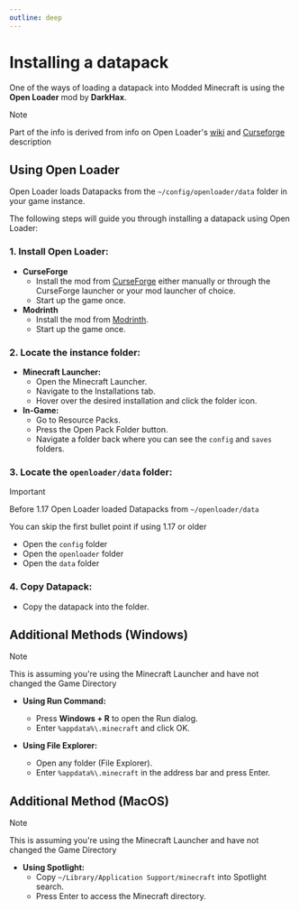 ```yaml
---
outline: deep
---
```


# Installing a datapack 
One of the ways of loading a datapack into Modded Minecraft is using the **Open Loader** mod by **DarkHax**.
> [!NOTE]
> Part of the info is derived from info on Open Loader's [wiki](https://github.com/Darkhax-Minecraft/Open-Loader/wiki/Creating-Datapacks) and [Curseforge](https://www.curseforge.com/minecraft/mc-mods/open-loader) description

## Using Open Loader

Open Loader loads Datapacks from the `~/config/openloader/data` folder in your game instance.

The following steps will guide you through installing a datapack using Open Loader:

### 1. **Install Open Loader:**
  - **CurseForge**
    - Install the mod from [CurseForge](https://www.curseforge.com/minecraft/mc-mods/open-loader) either manually or through the CurseForge launcher or your mod launcher of choice.
    - Start up the game once.
  - **Modrinth**
    - Install the mod from [Modrinth](https://modrinth.com/mod/open-loader).
    - Start up the game once.

### 2. **Locate the instance folder:**
   - **Minecraft Launcher:**
     - Open the Minecraft Launcher.
     - Navigate to the Installations tab.
     - Hover over the desired installation and click the folder icon.
   - **In-Game:**
     - Go to Resource Packs.
     - Press the Open Pack Folder button.
     - Navigate a folder back where you can see the `config` and `saves` folders.

### 3. **Locate the `openloader/data` folder:**
> [!IMPORTANT]
> Before 1.17 Open Loader loaded Datapacks from `~/openloader/data`
>
> You can skip the first bullet point if using 1.17 or older
  - Open the `config` folder
  - Open the `openloader` folder
  - Open the `data` folder

### 4. **Copy Datapack:**
   - Copy the datapack into the folder.

## Additional Methods (Windows)
> [!NOTE]
> This is assuming you're using the Minecraft Launcher and have not changed the Game Directory

- **Using Run Command:**
  - Press **Windows + R** to open the Run dialog.
  - Enter `%appdata%\.minecraft` and click OK.

- **Using File Explorer:**
  - Open any folder (File Explorer).
  - Enter `%appdata%\.minecraft` in the address bar and press Enter.

## Additional Method (MacOS)
> [!NOTE]
> This is assuming you're using the Minecraft Launcher and have not changed the Game Directory

- **Using Spotlight:**
  - Copy `~/Library/Application Support/minecraft` into Spotlight search.
  - Press Enter to access the Minecraft directory.